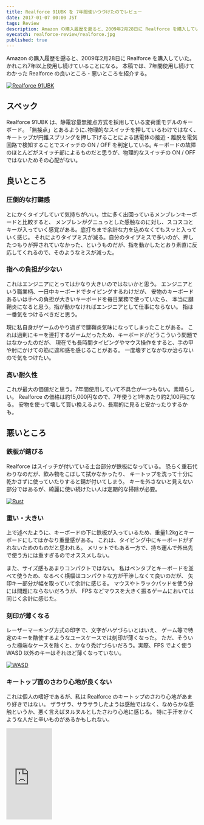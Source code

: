 ```yaml
---
title: Realforce 91UBK を 7年間使いつづけたのでレビュー
date: 2017-01-07 00:00 JST
tags: Review
description: Amazon の購入履歴を遡ると、2009年2月28日に Realforce を購入していた。かれこれ7年以上使用し続けていることになる。本稿では、7年間使用し続けてわかった Realforce の良いところ・悪いところを紹介する。
eyecatch: realforce-review/realforce.jpg
published: true
---
```


Amazon の購入履歴を遡ると、2009年2月28日に Realforce を購入していた。かれこれ7年以上使用し続けていることになる。
本稿では、7年間使用し続けてわかった Realforce の良いところ・悪いところを紹介する。

[![Realforce 91UBK](realforce-review/realforce.jpg 'Realforce 91UBK')](/images/realforce-review/realforce.jpg)

## スペック

Realforce 91UBK は、静電容量無接点方式を採用している変荷重モデルのキーボード｡
「無接点」とあるように､物理的なスイッチを押しているわけではなく､
キートップが円錐スプリングを押し下げることによる誘電体の接近・離脱を電気回路で検知することでスイッチの ON / OFF を判定している｡
キーボードの故障のほとんどがスイッチ部によるものだと思うが、物理的なスイッチの ON / OFF ではないためその心配がない。

## 良いところ

### 圧倒的な打鍵感

とにかくタイプしていて気持ちがいい。世に多く出回っているメンブレンキーボードと比較すると、
メンブレンがグニュっとした感触なのに対し、スコスコとキーが入っていく感覚がある。底打ちまで余計な力を込めなくてもスッと入っていく感じ。
それによりタイプミスが減る。自分のタイプミスで多いのが、押したつもりが押されていなかった、というものだが、指を動かしたとおり素直に反応してくれるので、そのようなミスが減った。

### 指への負担が少ない

これはエンジニアにとってはかなり大きいのではないかと思う。
エンジニアという職業柄、一日中キーボードでタイピングするわけだが、
安物のキーボードあるいは手への負担が大きいキーボードを毎日業務で使っていたら、
本当に腱鞘炎になると思う。指が動かなければエンジニアとして仕事にならない。
指は一番気をつけるべきだと思う。

現に私自身がゲームのやり過ぎで腱鞘炎気味になってしまったことがある。
これは過剰にキーを連打するゲームだったため、キーボードがどうこういう問題ではなかったのだが、
現在でも長時間タイピングやマウス操作をすると、手の甲や肘にかけての筋に違和感を感じることがある。
一度壊すとなかなか治らないので気をつけたい。

### 高い耐久性

これが最大の価値だと思う。7年間使用していて不具合が一つもない。素晴らしい。
Realforce の価格は約15,000円なので、7年使うと1年あたり約2,100円になる。
安物を使って壊して買い換えるより、長期的に見ると安かったりするかも。

## 悪いところ

### 鉄板が錆びる

Realforce はスイッチが付いている土台部分が鉄板になっている。
恐らく重石代わりなのだが、飲み物をこぼして拭かなかったり、
キートップを洗って十分に乾かさずに使っていたりすると錆が付いてしまう。
キーを外さないと見えない部分ではあるが、綺麗に使い続けたい人は定期的な掃除が必要。

[![Rust](realforce-review/rust.jpg 'Rust')](/images/realforce-review/rust.jpg)

### 重い・大きい

上で述べたように、キーボードの下に鉄板が入っているため、重量1.2kgとキーボードにしてはかなり重量感がある。
これは、タイピング中にキーボードがずれないためのものだと思われる。
メリットでもある一方で、持ち運んで外出先で使う方には重すぎるのでオススメしない。

また、サイズ感もあまりコンパクトではない。
私はペンタブとキーボードを並べて使うため、なるべく横幅はコンパクトな方が干渉しなくて良いのだが、
矢印キー部分が幅を取っていて余計に感じる。
マウスやトラックパッドを使う分には問題にならないだろうが、
FPS などマウスを大きく振るゲームにおいては同じく余計に感じた。

### 刻印が薄くなる

レーザーマーキング方式の印字で、文字がハゲづらいとはいえ、
ゲーム等で特定のキーを酷使するようなユースケースでは刻印が薄くなった。
ただ、そういった極端なケースを除くと、かなり禿げづらいだろう。実際、FPS でよく使う WASD 以外のキーはそれほど薄くなっていない。

[![WASD](realforce-review/wasd.jpg 'WAWD')](/images/realforce-review/wasd.jpg)

### キートップ面のさわり心地が良くない

これは個人の嗜好であるが、私は Realforce のキートップのさわり心地があまり好きではない。
ザラザラ、サラサラしたようは感触ではなく、なめらかな感触というか、悪く言えばヌルヌルとしたさわり心地に感じる。
特に手汗をかくような人だと辛いものがあるかもしれない。

<iframe src="http://rcm-fe.amazon-adsystem.com/e/cm?lt1=_blank&bc1=000000&IS2=1&nou=1&bg1=FFFFFF&fc1=40424A&lc1=5D95E0&t=nakanishy-22&o=9&p=8&l=as1&m=amazon&f=ifr&ref=qf_sp_asin_til&asins=B000EQHU6M" style="width:120px;height:240px;" scrolling="no" marginwidth="0" marginheight="0" frameborder="0"></iframe>
